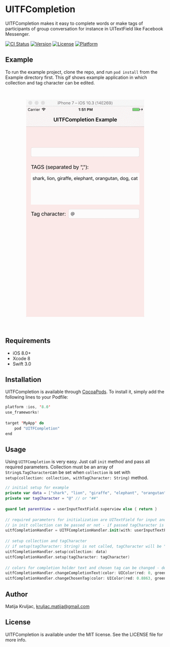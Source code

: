 # UITFCompletion

UITFCompletion makes it easy to complete words or make tags of participants of group conversation for instance in UITextField like Facebook Messenger.

[![CI Status](https://travis-ci.org/MatijaKruljac/UITFCompletion.svg?branch=master)](https://travis-ci.org/MatijaKruljac/UITFCompletion.svg?branch=master)
[![Version](https://img.shields.io/cocoapods/v/UITFCompletion.svg?style=flat)](http://cocoapods.org/pods/UITFCompletion)
[![License](https://img.shields.io/cocoapods/l/UITFCompletion.svg?style=flat)](http://cocoapods.org/pods/UITFCompletion)
[![Platform](https://img.shields.io/cocoapods/p/UITFCompletion.svg?style=flat)](http://cocoapods.org/pods/UITFCompletion)

## Example

To run the example project, clone the repo, and run `pod install` from the Example directory first.
This gif shows example application in which collection and tag character can be edited.  

</br>
<p>
<p align="center">
  <img src="https://github.com/MatijaKruljac/UITFCompletion/blob/master/uitf_example_video.gif?raw=true" >
</p>
</br>

## Requirements

- iOS 8.0+
- Xcode 8
- Swift 3.0

## Installation

UITFCompletion is available through [CocoaPods](http://cocoapods.org). To install
it, simply add the following lines to your Podfile:

```swift
platform :ios, '8.0'
use_frameworks!

target 'MyApp' do
    pod "UITFCompletion"
end
```

## Usage

Using `UITFCompletion` is very easy. Just call `init` method and pass all required parameters.
Collection must be an array of `String`s.` TagCharacter `can be set when `collection` 
is set with `setup(collection: collection, withTagCharacter: String)` method.

```swift
// initial setup for example
private var data = ["shark", "lion", "giraffe", "elephant", "orangutan", "dog", "cat"]
private var tagCharacter = "@" // or "##"

guard let parentView = userInputTextField.superview else { return }

// required parameters for initialization are UITextField for input and its parent view
// in init collection can be passed or not - if passed tagCharacter is "@" as default
uitfCompletionHandler = UITFCompletionHandler.init(with: userInputTextField, withParentView: parentView)

// setup collection and tagCharacter
// if setup(tagCharacter: String) is not called, tagCharacter will be "@" as default
uitfCompletionHandler.setup(collection: data)
uitfCompletionHandler.setup(tagCharacter: tagCharacter)

// colors for completion holder text and chosen tag can be changed - default color is .blue
uitfCompletionHandler.changeCompletionText(color: UIColor(red: 0, green: 0.6275, blue: 0.2275, alpha: 1.0))
uitfCompletionHandler.changeChosenTag(color: UIColor(red: 0.8863, green: 0, blue: 0.0588, alpha: 1.0))
```

## Author

Matija Kruljac, kruljac.matija@gmail.com

## License

UITFCompletion is available under the MIT license. See the LICENSE file for more info.
